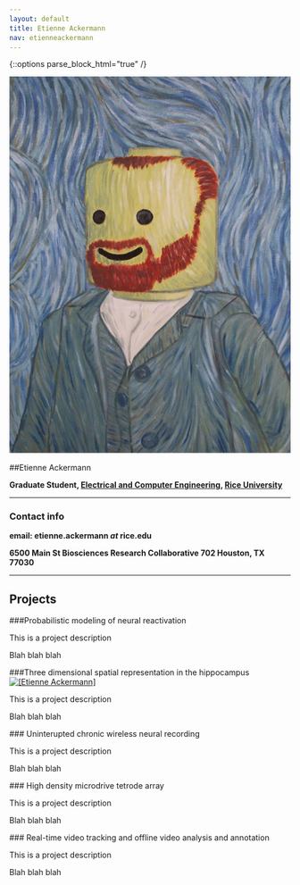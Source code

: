 ```yaml
---
layout: default
title: Etienne Ackermann
nav: etienneackermann
---
```


{::options parse_block_html="true" /}

<div class="container">
<div class="row">
<div class="col-md-3 hidden-xs">
<a class="thumbnail" href="#">
<img src="EtienneAckermann-lego.jpg" alt="[Etienne Ackermann]">
</a>
</div>


<div class="col-md-9 lead">

##Etienne Ackermann

<strong>Graduate Student, [Electrical and Computer Engineering](http://www.ece.rice.edu/), 
[Rice University](http://www.rice.edu)
</strong>

* * *

<h3><span class="label label-info"> Contact info </span></h3>

**email: etienne.ackermann <i>at</i> rice.edu**

<strong>
6500 Main St  
Biosciences Research Collaborative 702  
Houston, TX 77030
</strong>
</div>
</div>

* * *

<h2><span class="label label-info"> Projects</span></h2>

<div class="bs-callout bs-callout-info">
###Probabilistic modeling of neural reactivation

<p>This is a project description</p>

<p>Blah blah blah</p>
</div>

<div class="row bs-callout bs-callout-warning">
###Three dimensional spatial representation in the hippocampus

<div class="col-md-2">
<a class="thumbnail" href="#">
  <img src="logo_elevator.svg" alt="[Etienne Ackermann]">
</a>
</div>
<div class="col-md-10 lead">

<p>This is a project description</p>

<p>Blah blah blah</p>
</div>

</div>

<div class="bs-callout bs-callout-funding">
### Uninterupted chronic wireless neural recording

<p>This is a project description</p>

<p>Blah blah blah</p>
</div>

<div class="bs-callout bs-callout-danger">
### High density microdrive tetrode array

<p>This is a project description</p>

<p>Blah blah blah</p>
</div>

<div class="bs-callout bs-callout-success">
### Real-time video tracking and offline video analysis and annotation

<p>This is a project description</p>

<p>Blah blah blah</p>
</div>
<!--
<h3><span class="label label-info"> Education</span></h3>

2005-2008 | | B.Eng (Computer Engineering), University of Pretoria, South Africa
2008-2009 | | B.Hons (Electronic Engineering), University of Pretoria, South Africa
2009-2011 | | M.Eng (Electronic Engineering), University of Pretoria, South Africa
2011-2013 | | MA (Computational and Applied Mathematics), Rice University, Houston TX
2013- | | PhD (Electrical and Computer Engineering), Rice University, Houston TX


<h3><span class="label label-info"> Teaching </span></h3>

**Fall 2014**  |    | [ELEC548](http://dsp.rice.edu/courses/elec548)
**Spring 2014** |   | [ELEC327](http://dsp.rice.edu/courses/elec327-0)
**Fall 2013** |   | [ELEC548](http://dsp.rice.edu/courses/elec548-2013)
**Spring 2013** |   | [ELEC327](http://dsp.rice.edu/courses/elec327)
**Fall 2012** |   | ELEC548
**Spring 2012** |   | ELEC631

<h3><span class="label label-info"> Publications </span></h3>

[Google Scholar Profile](http://scholar.google.com/citations?user=tA0QQq0AAAAJ)

*full listing coming soon*

-->
</div>


